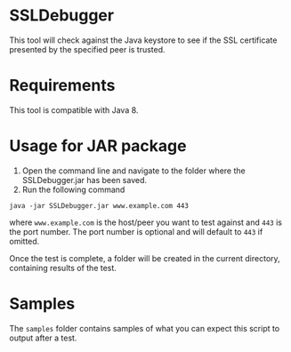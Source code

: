 # SSLDebugger

This tool will check against the Java keystore to see if the SSL certificate presented by the specified peer is trusted.

# Requirements
This tool is compatible with Java 8.

# Usage for JAR package
1. Open the command line and navigate to the folder where the SSLDebugger.jar has been saved.
2. Run the following command

`java -jar SSLDebugger.jar www.example.com 443`

where `www.example.com` is the host/peer you want to test against and `443` is the port number. The port number is optional and will default to `443` if omitted.

Once the test is complete, a folder will be created in the current directory, containing results of the test.

# Samples
The `samples` folder contains samples of what you can expect this script to output after a test.
